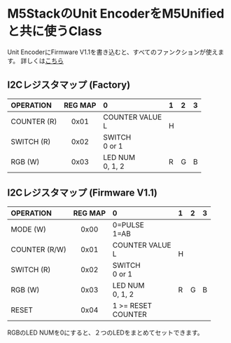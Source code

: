 # M5StackのUnit EncoderをM5Unifiedと共に使うClass

Unit EncoderにFirmware V1.1を書き込むと、すべてのファンクションが使えます。
詳しくは[こちら](https://qiita.com/8ga3/items/ed60578a1d55e32bfc2b)

## I2Cレジスタマップ (Factory)

| OPERATION     | REG MAP | 0 | 1 | 2 | 3 |
|:--------------|:-------:|:--------|:--------|:-------|:--------|
| COUNTER (R)   | 0x01    | COUNTER VALUE<br>L | <br>H | |
| SWITCH (R)    | 0x02    | SWITCH<br>0 or 1 | | | |
| RGB (W)       | 0x03    | LED NUM<br>0, 1, 2 | R | G | B |

## I2Cレジスタマップ (Firmware V1.1)

| OPERATION     | REG MAP | 0 | 1 | 2 | 3 |
|:--------------|:-------:|:--------|:--------|:-------|:--------|
| MODE (W)      | 0x00    | 0=PULSE<br>1=AB | | | |
| COUNTER (R/W) | 0x01    | COUNTER VALUE<br>L | <br>H | |
| SWITCH (R)    | 0x02    | SWITCH<br>0 or 1 | | | |
| RGB (W)       | 0x03    | LED NUM<br>0, 1, 2 | R | G | B |
| RESET         | 0x04    | 1 >= RESET<br>COUNTER | | | |

RGBのLED NUMを0にすると、２つのLEDをまとめてセットできます。
